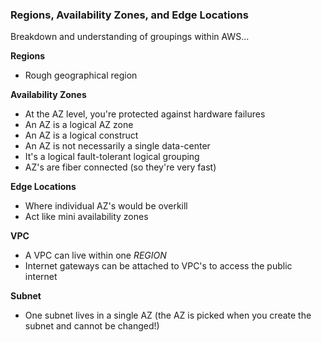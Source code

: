 
### Regions, Availability Zones, and Edge Locations

Breakdown and understanding of groupings within AWS...

**Regions**
* Rough geographical region

**Availability Zones**
* At the AZ level, you're protected against hardware failures
* An AZ is a logical AZ zone
* An AZ is a logical construct
* An AZ is not necessarily a single data-center
* It's a logical fault-tolerant logical grouping
* AZ's are fiber connected (so they're very fast)

**Edge Locations**
* Where individual AZ's would be overkill
* Act like mini availability zones

**VPC**
* A VPC can live within one *_REGION_*
* Internet gateways can be attached to VPC's to access the public internet

**Subnet**
* One subnet lives in a single AZ (the AZ is picked when you create the subnet and cannot be changed!)
